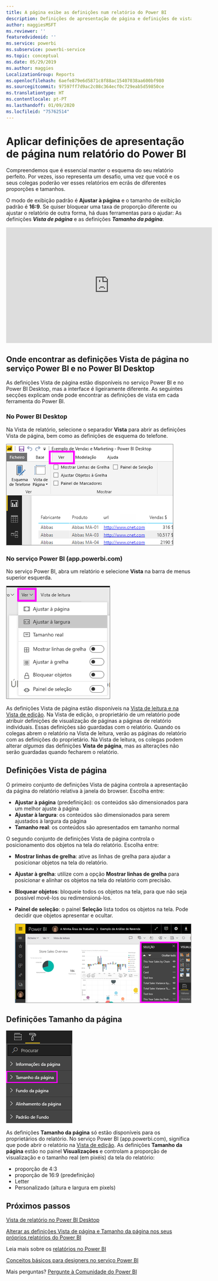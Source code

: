 ```yaml
---
title: A página exibe as definições num relatório do Power BI
description: Definições de apresentação de página e definições de vista de página num relatório
author: maggiesMSFT
ms.reviewer: ''
featuredvideoid: ''
ms.service: powerbi
ms.subservice: powerbi-service
ms.topic: conceptual
ms.date: 05/29/2019
ms.author: maggies
LocalizationGroup: Reports
ms.openlocfilehash: 6aefe879e6d5871c8f88ac15407038aa600bf980
ms.sourcegitcommit: 97597ff7d9ac2c08c364ecf0c729eab5d59850ce
ms.translationtype: HT
ms.contentlocale: pt-PT
ms.lasthandoff: 01/09/2020
ms.locfileid: "75762514"
---
```

# <a name="apply-page-display-settings-in-a-power-bi-report"></a>Aplicar definições de apresentação de página num relatório do Power BI
Compreendemos que é essencial manter o esquema do seu relatório perfeito. Por vezes, isso representa um desafio, uma vez que você e os seus colegas poderão ver esses relatórios em ecrãs de diferentes proporções e tamanhos. 

O modo de exibição padrão é **Ajustar à página** e o tamanho de exibição padrão é **16:9**. Se quiser bloquear uma taxa de proporção diferente ou ajustar o relatório de outra forma, há duas ferramentas para o ajudar: As definições ***Vista de página*** e as definições ***Tamanho da página***.


<iframe width="560" height="315" src="https://www.youtube.com/embed/5tg-OXzxe2g" frameborder="0" allowfullscreen></iframe>


## <a name="where-to-find-page-view-settings-in-the-power-bi-service-and-power-bi-desktop"></a>Onde encontrar as definições Vista de página no serviço Power BI e no Power BI Desktop
As definições Vista de página estão disponíveis no serviço Power BI e no Power BI Desktop, mas a interface é ligeiramente diferente. As seguintes secções explicam onde pode encontrar as definições de vista em cada ferramenta do Power BI.

### <a name="in-power-bi-desktop"></a>No Power BI Desktop
Na Vista de relatório, selecione o separador **Vista** para abrir as definições Vista de página, bem como as definições de esquema do telefone.

  ![Definições Vista de página do Power BI Desktop](media/power-bi-report-display-settings/power-bi-desktop-view-settings.png)

### <a name="in-the-power-bi-service-apppowerbicom"></a>No serviço Power BI (app.powerbi.com)
No serviço Power BI, abra um relatório e selecione **Vista** na barra de menus superior esquerda.

![Definições Vista de página do serviço](media/power-bi-report-display-settings/power-bi-change-page-view.png)

As definições Vista de página estão disponíveis na [Vista de leitura e na Vista de edição](consumer/end-user-reading-view.md). Na Vista de edição, o proprietário de um relatório pode atribuir definições de visualização de páginas a páginas de relatório individuais. Essas definições são guardadas com o relatório. Quando os colegas abrem o relatório na Vista de leitura, verão as páginas do relatório com as definições do proprietário. Na Vista de leitura, os colegas podem alterar *algumas* das definições **Vista de página**, mas as alterações não serão guardadas quando fecharem o relatório.

## <a name="page-view-settings"></a>Definições Vista de página
O primeiro conjunto de definições Vista de página controla a apresentação da página do relatório relativa à janela do browser. Escolha entre:

* **Ajustar à página** (predefinição): os conteúdos são dimensionados para um melhor ajuste à página
* **Ajustar à largura**: os conteúdos são dimensionados para serem ajustados à largura da página
* **Tamanho real**: os conteúdos são apresentados em tamanho normal

O segundo conjunto de definições Vista de página controla o posicionamento dos objetos na tela do relatório. Escolha entre:

* **Mostrar linhas de grelha**: ative as linhas de grelha para ajudar a posicionar objetos na tela do relatório.
* **Ajustar à grelha**: utilize com a opção **Mostrar linhas de grelha** para posicionar e alinhar os objetos na tela do relatório com precisão. 
* **Bloquear objetos**: bloqueie todos os objetos na tela, para que não seja possível movê-los ou redimensioná-los.
* **Painel de seleção**: o painel **Seleção** lista todos os objetos na tela. Pode decidir que objetos apresentar e ocultar.

    ![painel de seleção](media/power-bi-report-display-settings/power-bi-selection-pane.png)



## <a name="page-size-settings"></a>Definições Tamanho da página
![alterar as definições Tamanho da página](media/power-bi-report-display-settings/power-bi-page-size.png)

As definições **Tamanho da página** só estão disponíveis para os proprietários do relatório. No serviço Power BI (app.powerbi.com), significa que pode abrir o relatório na [Vista de edição](consumer/end-user-reading-view.md). As definições **Tamanho da página** estão no painel **Visualizações** e controlam a proporção de visualização e o tamanho real (em pixéis) da tela do relatório:   

* proporção de 4:3
* proporção de 16:9 (predefinição)
* Letter
* Personalizado (altura e largura em pixels)

## <a name="next-steps"></a>Próximos passos
[Vista de relatório no Power BI Desktop](desktop-report-view.md)

[Alterar as definições Vista de página e Tamanho da página nos seus próprios relatórios do Power BI](consumer/end-user-report-view.md)

Leia mais sobre os [relatórios no Power BI](consumer/end-user-reports.md)

[Conceitos básicos para designers no serviço Power BI](service-basic-concepts.md)

Mais perguntas? [Pergunte à Comunidade do Power BI](https://community.powerbi.com/)

